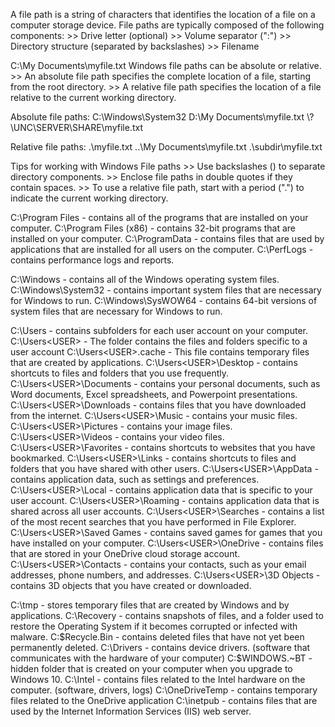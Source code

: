A file path is a string of characters that identifies the location of a file on a computer storage device. 
File paths are typically composed of the following components:
    >> Drive letter (optional)
    >> Volume separator (":")
    >> Directory structure (separated by backslashes)
    >> Filename

C:\My Documents\myfile.txt
Windows file paths can be absolute or relative. 
    >> An absolute file path specifies the complete location of a file, starting from the root directory. 
    >> A relative file path specifies the location of a file relative to the current working directory.

Absolute file paths:
    C:\Windows\System32
    D:\My Documents\myfile.txt
    \\?\UNC\SERVER\SHARE\myfile.txt

Relative file paths:
    .\myfile.txt
    ..\My Documents\myfile.txt
    .\subdir\myfile.txt

Tips for working with Windows File paths
    >> Use backslashes (\) to separate directory components.
    >> Enclose file paths in double quotes if they contain spaces.
    >> To use a relative file path, start with a period (".") to indicate the current working directory.

C:\Program Files        - contains all of the programs that are installed on your computer.
C:\Program Files (x86)  - contains 32-bit programs that are installed on your computer.
C:\ProgramData          - contains files that are used by applications that are installed for all users on the computer.
C:\PerfLogs             - contains performance logs and reports. 

C:\Windows              - contains all of the Windows operating system files.
    C:\Windows\System32 - contains important system files that are necessary for Windows to run.
    C:\Windows\SysWOW64 - contains 64-bit versions of system files that are necessary for Windows to run.

C:\Users                            - contains subfolders for each user account on your computer.
	C:\Users\<USER>                 - The folder contains the files and folders specific to a user account
		C:\Users\<USER>\.cache      - This file contains temporary files that are created by applications. 
		C:\Users\<USER>\Desktop     - contains shortcuts to files and folders that you use frequently.
        C:\Users\<USER>\Documents   - contains your personal documents, such as Word documents, Excel spreadsheets, and Powerpoint presentations.
        C:\Users\<USER>\Downloads   - contains files that you have downloaded from the internet.
        C:\Users\<USER>\Music       - contains your music files.
        C:\Users\<USER>\Pictures    - contains your image files.
        C:\Users\<USER>\Videos      - contains your video files.
        C:\Users\<USER>\Favorites   - contains shortcuts to websites that you have bookmarked.
        C:\Users\<USER>\Links       - contains shortcuts to files and folders that you have shared with other users.
        C:\Users\<USER>\AppData     - contains application data, such as settings and preferences.
        C:\Users\<USER>\Local       - contains application data that is specific to your user account.
        C:\Users\<USER>\Roaming     - contains application data that is shared across all user accounts.
        C:\Users\<USER>\Searches    - contains a list of the most recent searches that you have performed in File Explorer. 
        C:\Users\<USER>\Saved Games - contains saved games for games that you have installed on your computer. 
        C:\Users\<USER>\OneDrive    - contains files that are stored in your OneDrive cloud storage account. 
        C:\Users\<USER>\Contacts    - contains your contacts, such as your email addresses, phone numbers, and addresses. 
        C:\Users\<USER>\3D Objects  - contains 3D objects that you have created or downloaded. 

C:\tmp           - stores temporary files that are created by Windows and by applications.
C:\Recovery      - contains snapshots of files, and a folder used to restore the Operating System if it becomes corrupted or infected with malware. 
C:\$Recycle.Bin  - contains deleted files that have not yet been permanently deleted.
C:\Drivers       - contains device drivers. (software that communicates with the hardware of your computer)
C:\$WINDOWS.~BT  - hidden folder that is created on your computer when you upgrade to Windows 10. 
C:\Intel         - contains files related to the Intel hardware on the computer. (software, drivers, logs)
C:\OneDriveTemp  - contains temporary files related to the OneDrive application
C:\inetpub       - contains files that are used by the Internet Information Services (IIS) web server.

